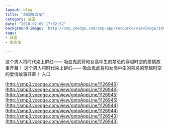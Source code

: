 ```yaml
---
layout: blog
title: "战国吸血鬼"
category: 战国
date: "2018-02-09 17:02:52"
background-image: 'http://smp.yoedge.com/smp-app/resource/viewImage/1003424appline.png'
tags:
- 战国
- 吸血鬼

---
```

这个男人将时代染上鲜红—— 吸血鬼武将和女高中生的禁忌的穿越时空的爱情故事开幕！
这个男人将时代染上鲜红—— 吸血鬼武将和女高中生的禁忌的穿越时空的爱情故事开幕！
入口

[http://smp3.yoedge.com/view/gotoAppLine/1126946](http://smp3.yoedge.com/view/gotoAppLine/1126946)
[http://smp3.yoedge.com/view/gotoAppLine/1126945](http://smp3.yoedge.com/view/gotoAppLine/1126945)
[http://smp3.yoedge.com/view/gotoAppLine/1126944](http://smp3.yoedge.com/view/gotoAppLine/1126944)
[http://smp3.yoedge.com/view/gotoAppLine/1126943](http://smp3.yoedge.com/view/gotoAppLine/1126943)

        
